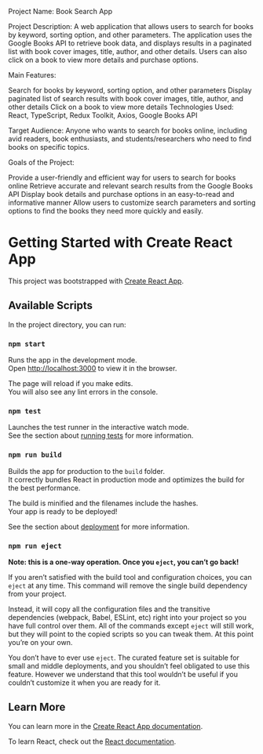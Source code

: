 Project Name: Book Search App

Project Description: A web application that allows users to search for books by keyword, sorting option, and other parameters. The application uses the Google Books API to retrieve book data, and displays results in a paginated list with book cover images, title, author, and other details. Users can also click on a book to view more details and purchase options.

Main Features:

Search for books by keyword, sorting option, and other parameters
Display paginated list of search results with book cover images, title, author, and other details
Click on a book to view more details
Technologies Used: React, TypeScript, Redux Toolkit, Axios, Google Books API

Target Audience: Anyone who wants to search for books online, including avid readers, book enthusiasts, and students/researchers who need to find books on specific topics.

Goals of the Project:

Provide a user-friendly and efficient way for users to search for books online
Retrieve accurate and relevant search results from the Google Books API
Display book details and purchase options in an easy-to-read and informative manner
Allow users to customize search parameters and sorting options to find the books they need more quickly and easily.

# Getting Started with Create React App

This project was bootstrapped with [Create React App](https://github.com/facebook/create-react-app).

## Available Scripts

In the project directory, you can run:

### `npm start`

Runs the app in the development mode.\
Open [http://localhost:3000](http://localhost:3000) to view it in the browser.

The page will reload if you make edits.\
You will also see any lint errors in the console.

### `npm test`

Launches the test runner in the interactive watch mode.\
See the section about [running tests](https://facebook.github.io/create-react-app/docs/running-tests) for more information.

### `npm run build`

Builds the app for production to the `build` folder.\
It correctly bundles React in production mode and optimizes the build for the best performance.

The build is minified and the filenames include the hashes.\
Your app is ready to be deployed!

See the section about [deployment](https://facebook.github.io/create-react-app/docs/deployment) for more information.

### `npm run eject`

**Note: this is a one-way operation. Once you `eject`, you can’t go back!**

If you aren’t satisfied with the build tool and configuration choices, you can `eject` at any time. This command will remove the single build dependency from your project.

Instead, it will copy all the configuration files and the transitive dependencies (webpack, Babel, ESLint, etc) right into your project so you have full control over them. All of the commands except `eject` will still work, but they will point to the copied scripts so you can tweak them. At this point you’re on your own.

You don’t have to ever use `eject`. The curated feature set is suitable for small and middle deployments, and you shouldn’t feel obligated to use this feature. However we understand that this tool wouldn’t be useful if you couldn’t customize it when you are ready for it.

## Learn More

You can learn more in the [Create React App documentation](https://facebook.github.io/create-react-app/docs/getting-started).

To learn React, check out the [React documentation](https://reactjs.org/).
